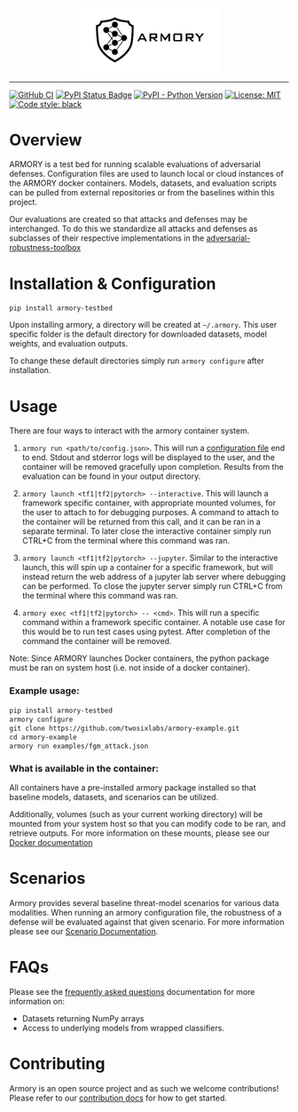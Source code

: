 <div align="center">
  <img src="https://github.com/twosixlabs/armory/blob/master/tools/static_content/logo.png" width="50%" title="ARMORY logo">
</div>

-----------------
[![GitHub CI](https://github.com/twosixlabs/armory/workflows/GitHub%20CI/badge.svg)](https://github.com/twosixlabs/armory/actions?query=workflow%3A%22GitHub+CI%22)
[![PyPI Status Badge](https://badge.fury.io/py/armory-testbed.svg)](https://pypi.org/project/armory-testbed)
[![PyPI - Python Version](https://img.shields.io/pypi/pyversions/armory-testbed)](https://pypi.org/project/armory-testbed)
[![License: MIT](https://img.shields.io/badge/License-MIT-yellow.svg)](https://opensource.org/licenses/MIT)
[![Code style: black](https://img.shields.io/badge/code%20style-black-000000.svg)](https://github.com/ambv/black)

# Overview

ARMORY is a test bed for running scalable evaluations of adversarial defenses. 
Configuration files are used to launch local or cloud instances of the ARMORY docker 
containers. Models, datasets, and evaluation scripts can be pulled from external 
repositories or from the baselines within this project. 

Our evaluations are created so that attacks and defenses may be 
interchanged. To do this we standardize all attacks and defenses as subclasses of 
their respective implementations in the [adversarial-robustness-toolbox](https://github.com/IBM/adversarial-robustness-toolbox)


# Installation & Configuration
``` 
pip install armory-testbed
```

Upon installing armory, a directory will be created at `~/.armory`. This user 
specific folder is the default directory for downloaded datasets, model weights, and 
evaluation outputs. 

To change these default directories simply run `armory configure` after installation.

# Usage

There are four ways to interact with the armory container system.

1) `armory run <path/to/config.json>`. 
This will run a [configuration file](docs/configuration_files.md) end to end. Stdout 
and stderror logs will be displayed to the user, and the container will be removed 
gracefully upon completion. Results from the evaluation can be found in your output 
directory.

2) `armory launch <tf1|tf2|pytorch> --interactive`. 
This will launch a framework specific container, with appropriate mounted volumes, for 
the user to attach to for debugging purposes. A command to attach to the container will
be returned from this call, and it can be ran in a separate terminal. To later close 
the interactive container simply run CTRL+C from the terminal where this command was 
ran.

3) `armory launch <tf1|tf2|pytorch> --jupyter`. 
Similar to the interactive launch, this will spin up a container for a specific 
framework, but will instead return the web address of a jupyter lab server where 
debugging can be performed. To close the jupyter server simply run CTRL+C from the 
terminal where this command was ran.

4) `armory exec <tf1|tf2|pytorch> -- <cmd>`. 
This will run a specific command within a framework specific container. A notable use
case for this would be to run test cases using pytest. After completion of the command 
the container will be removed.

Note: Since ARMORY launches Docker containers, the python package must be ran on 
system host (i.e. not inside of a docker container).

### Example usage:
```
pip install armory-testbed
armory configure
git clone https://github.com/twosixlabs/armory-example.git
cd armory-example
armory run examples/fgm_attack.json
```

### What is available in the container:
All containers have a pre-installed armory package installed so that baseline models, 
datasets, and scenarios can be utilized.

Additionally, volumes (such as your current working directory) will be mounted from 
your system host so that you can modify code to be ran, and retrieve outputs. 
For more information on these mounts, please see our [Docker documentation](docs/docker.md#docker-volume-mounts) 

# Scenarios
Armory provides several baseline threat-model scenarios for various data modalities. 
When running an armory configuration file, the robustness of a defense will be 
evaluated against that given scenario. For more information please see our 
[Scenario Documentation](docs/scenarios.md).

# FAQs
Please see the [frequently asked questions](docs/faqs.md) documentation for more information on:
* Datasets returning NumPy arrays
* Access to underlying models from wrapped classifiers.

# Contributing
Armory is an open source project and as such we welcome contributions! Please refer to 
our [contribution docs](docs/contributing.md) for how to get started.

